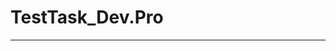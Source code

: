 # TestTask_Dev.Pro

------------------------------------------------------------------------------------------------------------------------------------------------

